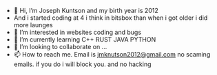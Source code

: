- 👋 Hi, I’m Joseph Kuntson and my birth year is 2012
- And i started coding at 4 i think in bitsbox than when i got older i did more launges
- 👀 I’m interested in websites coding and bugs
- 🌱 I’m currently learning C++ RUST JAVA PYTHON
- 💞️ I’m looking to collaborate on ...
- 📫 How to reach me. Email is jmknutson2012@gmail.com no scaming emails. if you do i will block you. and no hacking
